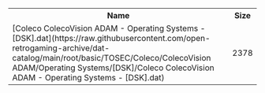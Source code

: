 <table>
<tr><th>Name</th><th>Size</th></tr>
<tr><td>[Coleco ColecoVision ADAM - Operating Systems - [DSK].dat](https://raw.githubusercontent.com/open-retrogaming-archive/dat-catalog/main/root/basic/TOSEC/Coleco/ColecoVision ADAM/Operating Systems/[DSK]/Coleco ColecoVision ADAM - Operating Systems - [DSK].dat)</td><td>2378</td></tr>
</table>
